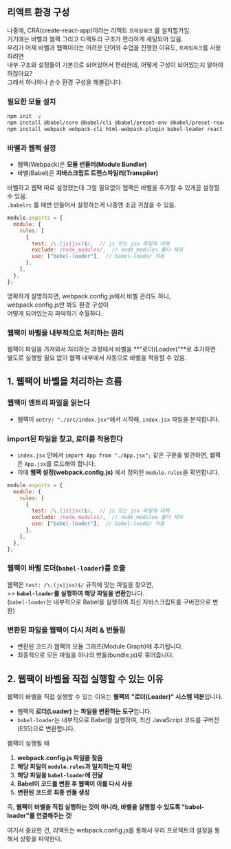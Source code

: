 ## 리액트 환경 구성

나중에, CRA(create-react-app)이라는 리액트 `프레임워크` 를 설치할거임.  
거기에는 바벨과 웹팩 그리고 디렉토리 구조가 편리하게 세팅되어 있음.  
우리가 어제 바벨과 웹팩이라는 어려운 단어와 수업을 진행한 이유도, `프레임워크`를 사용하려면  
내부 구조와 설정들이 기본으로 되어있어서 편리한데, 어떻게 구성이 되어있는지 알아야 하잖아요?  
그래서 하나하나 손수 환경 구성을 해볼겁니다.

### 필요한 모듈 설치

```sh
npm init -y
npm install @babel/core @babel/cli @babel/preset-env @babel/preset-react
npm install webpack webpack-cli html-webpack-plugin babel-loader react react-dom
```

### 바벨과 웹팩 설정

- 웹팩(Webpack)은 **모듈 번들러(Module Bundler)**
- 바벨(Babel)은 **자바스크립트 트랜스파일러(Transpiler)**

바벨하고 웹팩 따로 설정했는데 그럴 필요없이 웹팩은 바벨을 추가할 수 있게끔 설정할 수 있음.  
`.babelrc` 를 매번 만들어서 설정하는게 나중엔 조금 귀찮을 수 있음.

```js
module.exports = {
  module: {
    rules: [
      {
        test: /\.(js|jsx)$/,  // js 또는 jsx 파일에 대해
        exclude: /node_modules/,  // node_modules 폴더 제외
        use: ["babel-loader"],  // babel-loader 적용
      },
    ],
  },
};
```

명확하게 설명하자면, webpack.config.js에서 바벨 관리도 하니, webpack.config.js만 봐도 환경 구성이  
어떻게 되어있는지 파악하기 수월하다.

### **웹팩이 바벨을 내부적으로 처리하는 원리**  

웹팩이 파일을 가져와서 처리하는 과정에서 바벨을 **“로더(Loader)”**로 추가하면  
별도로 실행할 필요 없이 웹팩 내부에서 자동으로 바벨을 적용할 수 있음.

## 1. 웹팩이 바벨을 처리하는 흐름  

### 웹팩이 엔트리 파일을 읽는다

- 웹팩이 `entry: "./src/index.jsx"`에서 시작해, `index.jsx` 파일을 분석합니다.

### import된 파일을 찾고, 로더를 적용한다

- `index.jsx` 안에서 `import App from "./App.jsx";` 같은 구문을 발견하면, 웹팩은 `App.jsx`를 로드해야 합니다.
- 이때 **웹팩 설정(webpack.config.js)** 에서 정의된 `module.rules`을 확인합니다.

```js
module.exports = {
  module: {
    rules: [
      {
        test: /\.(js|jsx)$/,  // js 또는 jsx 파일에 대해
        exclude: /node_modules/,  // node_modules 폴더 제외
        use: ["babel-loader"],  // babel-loader 적용
      },
    ],
  },
};
```

### 웹팩이 바벨 로더(`babel-loader`)를 호출

웹팩은 `test: /\.(js|jsx)$/` 규칙에 맞는 파일을 찾으면,  
=> **`babel-loader`를 실행하여 해당 파일을 변환**합니다.  
(`babel-loader`는 내부적으로 Babel을 실행하여 최신 자바스크립트를 구버전으로 변환)

### 변환된 파일을 웹팩이 다시 처리 & 번들링

- 변환된 코드가 웹팩의 모듈 그래프(Module Graph)에 추가됩니다.
- 최종적으로 모든 파일을 하나의 번들(bundle.js)로 묶어줍니다.

## 2. 웹팩이 바벨을 직접 실행할 수 있는 이유

웹팩이 바벨을 직접 실행할 수 있는 이유는 **웹팩의 "로더(Loader)" 시스템 덕분**입니다.  

- 웹팩의 **로더(Loader)** 는 **파일을 변환하는 도구**입니다.
- `babel-loader`는 내부적으로 Babel을 실행하여, 최신 JavaScript 코드를 구버전(ES5)으로 변환합니다.

웹팩이 실행될 때  

1. **webpack.config.js 파일을 찾음**
2. **해당 파일이 `module.rules`과 일치하는지 확인**
3. **해당 파일을 `babel-loader`에 전달**
4. **Babel이 코드를 변환 후 웹팩이 이를 다시 사용**
5. **변환된 코드로 최종 번들 생성**

즉, **웹팩이 바벨을 직접 실행하는 것이 아니라, 바벨을 실행할 수 있도록 "babel-loader"를 연결해주는 것**!

여기서 중요한 건, 리액트는 webpack.config.js를 통해서 우리 프로젝트의 설정을 통해서 상황을 파악한다.